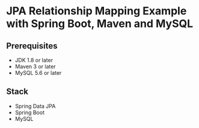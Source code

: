 # JPA Relationship Mapping Example with Spring Boot, Maven and MySQL

## Prerequisites
- JDK 1.8 or later
- Maven 3 or later
- MySQL 5.6 or later

## Stack
- Spring Data JPA
- Spring Boot
- MySQL



